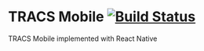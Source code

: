 # TRACS Mobile [![Build Status](https://travis-ci.org/txstate-etc/mobile-tracs-react.svg?branch=master)](https://travis-ci.org/txstate-etc/mobile-tracs-react)
TRACS Mobile implemented with React Native
